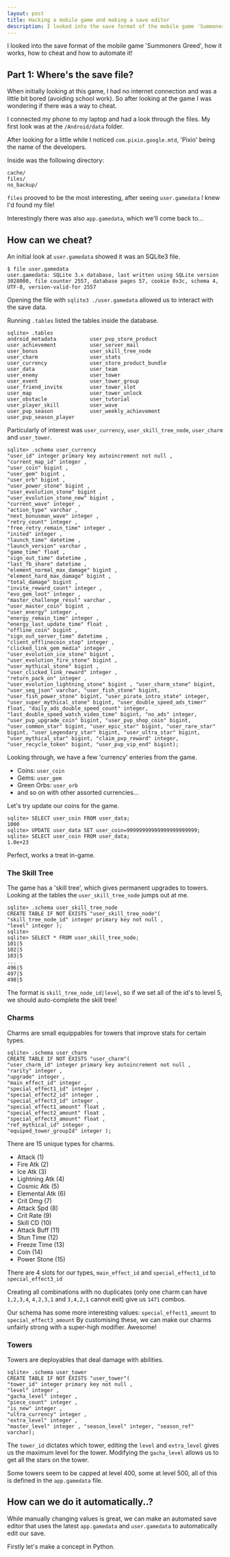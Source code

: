 ```yaml
---
layout: post
title: Hacking a mobile game and making a save editor
description: I looked into the save format of the mobile game 'Summoners Greed', how it works, how to cheat and how to automate it!
---
```

I looked into the save format of the mobile game 'Summoners Greed', how it works, how to cheat and how to automate it!

## Part 1: Where's the save file?
When initially looking at this game, I had no internet connection and was a little bit bored (avoiding school work). So after looking at the game I was wondering if there was a way to cheat.

I connected my phone to my laptop and had a look through the files. My first look was at the `/Android/data` folder.

After looking for a little while I noticed `com.pixio.google.mtd`, 'Pixio' being the name of the developers.

Inside was the following directory:

```
cache/
files/
no_backup/
```

`files` prooved to be the most interesting, after seeing `user.gamedata` I knew I'd found my file!

Interestingly there was also `app.gamedata`, which we'll come back to...

## How can we cheat?
An initial look at `user.gamedata` showed it was an SQLite3 file.
```
$ file user.gamedata
user.gamedata: SQLite 3.x database, last written using SQLite version 3028000, file counter 2557, database pages 57, cookie 0x3c, schema 4, UTF-8, version-valid-for 2557
```

Opening the file with `sqlite3 ./user.gamedata` allowed us to interact with the save data.

Running `.tables` listed the tables inside the database.
```
sqlite> .tables
android_metadata           user_pvp_store_product
user_achievement           user_server_mail
user_bonus                 user_skill_tree_node
user_charm                 user_stats
user_currency              user_store_product_bundle
user_data                  user_team
user_enemy                 user_tower
user_event                 user_tower_group
user_friend_invite         user_tower_slot
user_map                   user_tower_unlock
user_obstacle              user_tutorial
user_player_skill          user_wave
user_pvp_season            user_weekly_achievement
user_pvp_season_player
```

Particularly of interest was `user_currency`, `user_skill_tree_node`, `user_charm` and `user_tower`.

```
sqlite> .schema user_currency
"user_id" integer primary key autoincrement not null ,
"current_map_id" integer ,
"user_coin" bigint ,
"user_gem" bigint ,
"user_orb" bigint ,
"user_power_stone" bigint ,
"user_evolution_stone" bigint ,
"user_evolution_stone_new" bigint ,
"current_wave" integer ,
"action_type" varchar ,
"next_bonusman_wave" integer ,
"retry_count" integer ,
"free_retry_remain_time" integer ,
"inited" integer ,
"launch_time" datetime ,
"launch_version" varchar ,
"game_time" float ,
"sign_out_time" datetime ,
"last_fb_share" datetime ,
"element_normal_max_damage" bigint ,
"element_hard_max_damage" bigint ,
"total_damage" bigint ,
"invite_reward_count" integer ,
"evo_gem_loot" integer ,
"master_challenge_resul" varchar ,
"user_master_coin" bigint ,
"user_energy" integer ,
"energy_remain_time" integer ,
"energy_last_update_time" float ,
"offline_coin" bigint ,
"sign_out_server_time" datetime ,
"client_offlinecoin_stop" integer ,
"clicked_link_gem_media" integer ,
"user_evolution_ice_stone" bigint ,
"user_evolution_fire_stone" bigint ,
"user_mythical_stone" bigint ,
"user_clicked_link_reward" integer ,
"return_pack_on" integer ,
"user_evolution_lightning_stone" bigint , "user_charm_stone" bigint, "user_seq_json" varchar, "user_fish_stone" bigint, "user_fish_power_stone" bigint, "user_pirate_intro_state" integer, "user_super_mythical_stone" bigint, "user_double_speed_ads_timer" float, "daily_ads_double_speed_count" integer, "last_double_speed_watch_video_time" bigint, "no_ads" integer, "user_pvp_upgrade_coin" bigint, "user_pvp_shop_coin" bigint, "user_common_star" bigint, "user_epic_star" bigint, "user_rare_star" bigint, "user_Legendary_star" bigint, "user_ultra_star" bigint, "user_mythical_star" bigint, "claim_pvp_reward" integer, "user_recycle_token" bigint, "user_pvp_vip_end" bigint);
```

Looking through, we have a few 'currency' enteries from the game.

- Coins: `user_coin`
- Gems: `user_gem`
- Green Orbs: `user_orb`
- and so on with other assorted currencies...

Let's try update our coins for the game.

```
sqlite> SELECT user_coin FROM user_data;
1000
sqlite> UPDATE user_data SET user_coin=99999999999999999999999;
sqlite> SELECT user_coin FROM user_data;
1.0e+23
```

Perfect, works a treat in-game.

### The Skill Tree

The game has a 'skill tree', which gives permanent upgrades to towers.
Looking at the tables the `user_skill_tree_node` jumps out at me.

```
sqlite> .schema user_skill_tree_node
CREATE TABLE IF NOT EXISTS "user_skill_tree_node"(
"skill_tree_node_id" integer primary key not null ,
"level" integer );
sqlite>
sqlite> SELECT * FROM user_skill_tree_node;
101|5
102|5
103|5
...
496|5
497|5
498|5
```

The format is `skill_tree_node_id|level`, so if we set all of the id's to level 5, we should auto-complete the skill tree!

### Charms
Charms are small equippables for towers that improve stats for certain types.

```
sqlite> .schema user_charm
CREATE TABLE IF NOT EXISTS "user_charm"(
"user_charm_id" integer primary key autoincrement not null ,
"rarity" integer ,
"upgrade" integer ,
"main_effect_id" integer ,
"special_effect1_id" integer ,
"special_effect2_id" integer ,
"special_effect3_id" integer ,
"special_effect1_amount" float ,
"special_effect2_amount" float ,
"special_effect3_amount" float ,
"ref_mythical_id" integer ,
"equiped_tower_groupId" integer );
```

There are 15 unique types for charms.
- Attack (1)
- Fire Atk (2)
- Ice Atk (3)
- Lightning Atk (4)
- Cosmic Atk (5)
- Elemental Atk (6)
- Crit Dmg (7)
- Attack Spd (8)
- Crit Rate (9)
- Skill CD (10)
- Attack Buff (11)
- Stun Time (12)
- Freeze Time (13)
- Coin (14)
- Power Stone (15)

There are 4 slots for our types, `main_effect_id` and `special_effect1_id` to `special_effect3_id`

Creating all combinations with no duplicates (only one charm can have `1,2,3,4`, `4,2,3,1` and `3,4,2,1` cannot exit) give us `1471` combos.

Our schema has some more interesting values: `special_effect1_amount` to `special_effect3_amount`
By customising these, we can make our charms unfairly strong with a super-high modifier. Awesome!

### Towers
Towers are deployables that deal damage with abilities.

```
sqlite> .schema user_tower
CREATE TABLE IF NOT EXISTS "user_tower"(
"tower_id" integer primary key not null ,
"level" integer ,
"gacha_level" integer ,
"piece_count" integer ,
"is_new" integer ,
"ultra_currency" integer ,
"extra_level" integer ,
"master_level" integer , "season_level" integer, "season_ref" varchar);
```

The `tower_id` dictates which tower, editing the `level` and `extra_level` gives us the maximum level for the tower. Modifying the `gacha_level` allows us to get all the stars on the tower.

Some towers seem to be capped at level 400, some at level 500, all of this is defined in the `app.gamedata` file.

## How can we do it automatically..?

While manually changing values is great, we can make an automated save editor that uses the latest `app.gamedata` and `user.gamedata` to automatically edit our save.

Firstly let's make a concept in Python.

